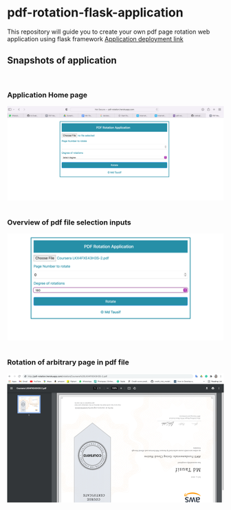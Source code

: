 # pdf-rotation-flask-application
This repository will guide you to create your own pdf page rotation web application using flask framework
[Application deployment link](https://pdf-rotation.herokuapp.com)
<h2> Snapshots of application </h2>
<br>
<h3>Application Home page </h3>
<img align="center" src="https://github.com/codingf3ver/images/blob/main/pdf%20rotation%20images/rotation-img1.png" style = "height:400px , width:400px " />

<br>
<br>
<h3>Overview of pdf file selection inputs</h3>

<img align="center" src="https://github.com/codingf3ver/images/blob/main/pdf%20rotation%20images/rotation-img2.png" style = "height:400px , width:400px " />
<br>
<br>
<h3>Rotation of arbitrary page in pdf file </h3>
<img align="center" src="https://github.com/codingf3ver/images/blob/main/pdf%20rotation%20images/rotation-img3.png" style = "height:400px , width:400px " />
